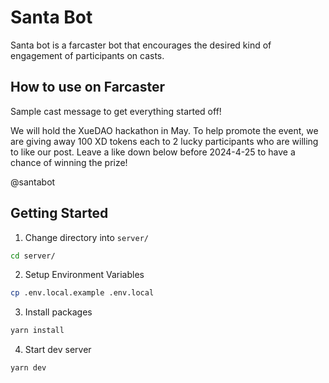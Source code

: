# Santa Bot

Santa bot is a farcaster bot that encourages the desired kind of engagement of participants on casts.

## How to use on Farcaster

Sample cast message to get everything started off!

We will hold the XueDAO hackathon in May. To help promote the event, we are giving away 100 XD tokens each to 2 lucky participants who are willing to like our post. Leave a like down below before 2024-4-25 to have a chance of winning the prize!
 
@santabot

## Getting Started

1. Change directory into `server/`

```bash
cd server/
```

2. Setup Environment Variables

```bash
cp .env.local.example .env.local
```

3. Install packages

```bash
yarn install
```

4. Start dev server

```bash
yarn dev
```
